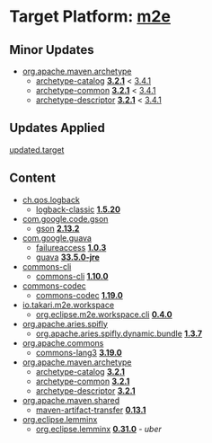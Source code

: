# Target Platform: [m2e](https://raw.githubusercontent.com/eclipse-m2e/m2e-core/main/target-platform/target-platform.target)

## Minor Updates
 - [org.apache.maven.archetype](https://repo.maven.apache.org/maven2/org/apache/maven/archetype/)
    - [archetype-catalog](https://repo.maven.apache.org/maven2/org/apache/maven/archetype/archetype-catalog/) **[3.2.1](https://repo.maven.apache.org/maven2/org/apache/maven/archetype/archetype-catalog/3.2.1)** < [3.4.1](https://repo.maven.apache.org/maven2/org/apache/maven/archetype/archetype-catalog/3.4.1/)
    - [archetype-common](https://repo.maven.apache.org/maven2/org/apache/maven/archetype/archetype-common/) **[3.2.1](https://repo.maven.apache.org/maven2/org/apache/maven/archetype/archetype-common/3.2.1)** < [3.4.1](https://repo.maven.apache.org/maven2/org/apache/maven/archetype/archetype-common/3.4.1/)
    - [archetype-descriptor](https://repo.maven.apache.org/maven2/org/apache/maven/archetype/archetype-descriptor/) **[3.2.1](https://repo.maven.apache.org/maven2/org/apache/maven/archetype/archetype-descriptor/3.2.1)** < [3.4.1](https://repo.maven.apache.org/maven2/org/apache/maven/archetype/archetype-descriptor/3.4.1/)

## Updates Applied
[updated.target](updated.target)

## Content
 - [ch.qos.logback](https://repo.maven.apache.org/maven2/ch/qos/logback/)
    - [logback-classic](https://repo.maven.apache.org/maven2/ch/qos/logback/logback-classic/) **[1.5.20](https://repo.maven.apache.org/maven2/ch/qos/logback/logback-classic/1.5.20)**
 - [com.google.code.gson](https://repo.maven.apache.org/maven2/com/google/code/gson/)
    - [gson](https://repo.maven.apache.org/maven2/com/google/code/gson/gson/) **[2.13.2](https://repo.maven.apache.org/maven2/com/google/code/gson/gson/2.13.2)**
 - [com.google.guava](https://repo.maven.apache.org/maven2/com/google/guava/)
    - [failureaccess](https://repo.maven.apache.org/maven2/com/google/guava/failureaccess/) **[1.0.3](https://repo.maven.apache.org/maven2/com/google/guava/failureaccess/1.0.3)**
    - [guava](https://repo.maven.apache.org/maven2/com/google/guava/guava/) **[33.5.0-jre](https://repo.maven.apache.org/maven2/com/google/guava/guava/33.5.0-jre)**
 - [commons-cli](https://repo.maven.apache.org/maven2/commons-cli/)
    - [commons-cli](https://repo.maven.apache.org/maven2/commons-cli/commons-cli/) **[1.10.0](https://repo.maven.apache.org/maven2/commons-cli/commons-cli/1.10.0)**
 - [commons-codec](https://repo.maven.apache.org/maven2/commons-codec/)
    - [commons-codec](https://repo.maven.apache.org/maven2/commons-codec/commons-codec/) **[1.19.0](https://repo.maven.apache.org/maven2/commons-codec/commons-codec/1.19.0)**
 - [io.takari.m2e.workspace](https://repo.maven.apache.org/maven2/io/takari/m2e/workspace/)
    - [org.eclipse.m2e.workspace.cli](https://repo.maven.apache.org/maven2/io/takari/m2e/workspace/org.eclipse.m2e.workspace.cli/) **[0.4.0](https://repo.maven.apache.org/maven2/io/takari/m2e/workspace/org.eclipse.m2e.workspace.cli/0.4.0)**
 - [org.apache.aries.spifly](https://repo.maven.apache.org/maven2/org/apache/aries/spifly/)
    - [org.apache.aries.spifly.dynamic.bundle](https://repo.maven.apache.org/maven2/org/apache/aries/spifly/org.apache.aries.spifly.dynamic.bundle/) **[1.3.7](https://repo.maven.apache.org/maven2/org/apache/aries/spifly/org.apache.aries.spifly.dynamic.bundle/1.3.7)**
 - [org.apache.commons](https://repo.maven.apache.org/maven2/org/apache/commons/)
    - [commons-lang3](https://repo.maven.apache.org/maven2/org/apache/commons/commons-lang3/) **[3.19.0](https://repo.maven.apache.org/maven2/org/apache/commons/commons-lang3/3.19.0)**
 - [org.apache.maven.archetype](https://repo.maven.apache.org/maven2/org/apache/maven/archetype/)
    - [archetype-catalog](https://repo.maven.apache.org/maven2/org/apache/maven/archetype/archetype-catalog/) **[3.2.1](https://repo.maven.apache.org/maven2/org/apache/maven/archetype/archetype-catalog/3.2.1)**
    - [archetype-common](https://repo.maven.apache.org/maven2/org/apache/maven/archetype/archetype-common/) **[3.2.1](https://repo.maven.apache.org/maven2/org/apache/maven/archetype/archetype-common/3.2.1)**
    - [archetype-descriptor](https://repo.maven.apache.org/maven2/org/apache/maven/archetype/archetype-descriptor/) **[3.2.1](https://repo.maven.apache.org/maven2/org/apache/maven/archetype/archetype-descriptor/3.2.1)**
 - [org.apache.maven.shared](https://repo.maven.apache.org/maven2/org/apache/maven/shared/)
    - [maven-artifact-transfer](https://repo.maven.apache.org/maven2/org/apache/maven/shared/maven-artifact-transfer/) **[0.13.1](https://repo.maven.apache.org/maven2/org/apache/maven/shared/maven-artifact-transfer/0.13.1)**
 - [org.eclipse.lemminx](https://repo.eclipse.org/content/repositories/lemminx-releases/org/eclipse/lemminx/)
    - [org.eclipse.lemminx](https://repo.eclipse.org/content/repositories/lemminx-releases/org/eclipse/lemminx/org.eclipse.lemminx/) **[0.31.0](https://repo.eclipse.org/content/repositories/lemminx-releases/org/eclipse/lemminx/org.eclipse.lemminx/0.31.0)** - *uber*
